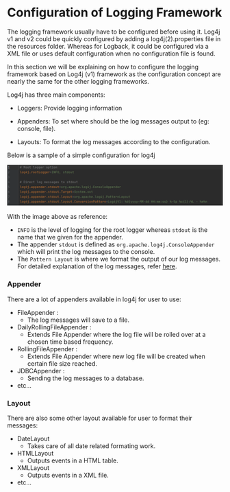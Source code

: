 # Configuration of Logging Framework

The logging framework usually have to be configured before using it. Log4j v1 and v2 could be quickly configured by adding
a log4j(2).properties file in the resources folder. Whereas for Logback, it could be configured via a XML file or uses default configuration when no configuration file is found.

In this section we will be explaining on how to configure the logging framework based on Log4j (v1) framework as the configuration concept 
are nearly the same for the other logging frameworks.

Log4j has three main components:

- Loggers: Provide logging information 

- Appenders: To set where should be the log messages output to (eg: console, file).

- Layouts: To format the log messages according to the configuration.

Below is a sample of a simple configuration for log4j

<p align="center">
   <img src="metadata/0.png">
 </p> 

With the image above as reference:
- `INFO` is the level of logging for the root logger whereas 
`stdout` is the name that we given for the appender.
- The appender `stdout` is defined as `org.apache.log4j.ConsoleAppender` which will
print the log messages to the console.
- The `Pattern Layout` is where we format the output of our log messages. For detailed
explanation of the log messages, refer [here](https://logging.apache.org/log4j/1.2/apidocs/org/apache/log4j/PatternLayout.html).

### Appender 
There are a lot of appenders available in log4j for user to use:

- FileAppender : 
    - The log messages will save to a file.
- DailyRollingFileAppender : 
    - Extends File Appender where the log file will be rolled over at a chosen time based frequency.
- RollingFileAppender :
    - Extends File Appender where new log file will be created when certain file size reached.
- JDBCAppender :
    - Sending the log messages to a database.
- etc...

### Layout
There are also some other layout available for user to format their messages:
- DateLayout
    - Takes care of all date related formating work.
- HTMLLayout
    - Outputs events in a HTML table.
- XMLLayout
    - Outputs events in a XML file.
- etc...

